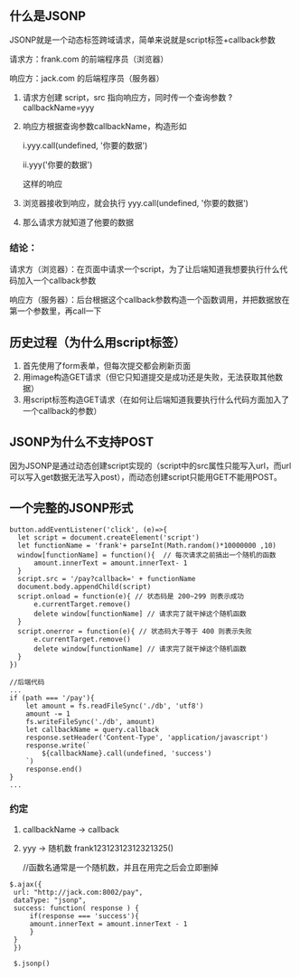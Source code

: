 ## 什么是JSONP
JSONP就是一个动态标签跨域请求，简单来说就是script标签+callback参数

请求方：frank.com 的前端程序员（浏览器）

响应方：jack.com 的后端程序员（服务器）

1. 请求方创建 script，src 指向响应方，同时传一个查询参数 ?callbackName=yyy
2. 响应方根据查询参数callbackName，构造形如
    
    i.yyy.call(undefined, '你要的数据')
    
    ii.yyy('你要的数据')
    
    这样的响应
3. 浏览器接收到响应，就会执行 yyy.call(undefined, '你要的数据')
4. 那么请求方就知道了他要的数据

  
### 结论：

请求方（浏览器）：在页面中请求一个script，为了让后端知道我想要执行什么代码加入一个callback参数

响应方（服务器）：后台根据这个callback参数构造一个函数调用，并把数据放在第一个参数里，再call一下
## 历史过程（为什么用script标签）
1. 首先使用了form表单，但每次提交都会刷新页面
2. 用image构造GET请求（但它只知道提交是成功还是失败，无法获取其他数据）
3. 用script标签构造GET请求（在如何让后端知道我要执行什么代码方面加入了一个callback的参数）
    
## JSONP为什么不支持POST
因为JSONP是通过动态创建script实现的（script中的src属性只能写入url，而url可以写入get数据无法写入post），而动态创建script只能用GET不能用POST。

## 一个完整的JSONP形式
    button.addEventListener('click', (e)=>{
      let script = document.createElement('script')
      let functionName = 'frank'+ parseInt(Math.random()*10000000 ,10)
      window[functionName] = function(){  // 每次请求之前搞出一个随机的函数
          amount.innerText = amount.innerText- 1
      }
      script.src = '/pay?callback=' + functionName
      document.body.appendChild(script)
      script.onload = function(e){ // 状态码是 200~299 则表示成功
          e.currentTarget.remove()
          delete window[functionName] // 请求完了就干掉这个随机函数
      }
      script.onerror = function(e){ // 状态码大于等于 400 则表示失败
          e.currentTarget.remove()
          delete window[functionName] // 请求完了就干掉这个随机函数
      }
    }) 
    
    //后端代码
    ...
    if (path === '/pay'){
        let amount = fs.readFileSync('./db', 'utf8')
        amount -= 1
        fs.writeFileSync('./db', amount)
        let callbackName = query.callback
        response.setHeader('Content-Type', 'application/javascript')
        response.write(`
            ${callbackName}.call(undefined, 'success')
        `)
        response.end()
    }
    ...    

### 约定

1. callbackName -> callback
2. yyy -> 随机数 frank12312312312321325()

    //函数名通常是一个随机数，并且在用完之后会立即删掉
```
$.ajax({
 url: "http://jack.com:8002/pay",
 dataType: "jsonp",
 success: function( response ) {
     if(response === 'success'){
     amount.innerText = amount.innerText - 1
     }
 }
 })

 $.jsonp()